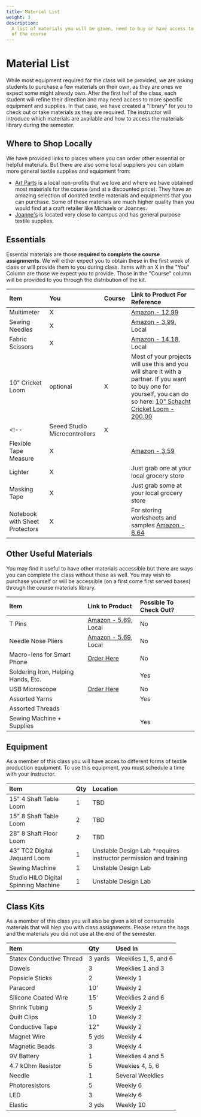 ```yaml
---
title: Material List
weight: 3
description: 
  A list of materials you will be given, need to buy or have access to as part
  of the course
---
```


# Material List

While most equipment required for the class will be provided, we are asking students to purchase a few materials on their own, as they are ones we expect some might already own. After the first half of the class, each student will refine their direction and may need access to more specific equipment and supplies. In that case, we have created a "library" for you to check out or take materials as they are required. The instructor will introduce which materials are available and how to access the materials library during the semester. 


<!-- ### How to Check Out from the Class Library

There is a locked cabinet on the first floor of ATLAS that will contain supplies that you welcome to take for the purposes of completing class projects \(no personal projects please\). We are using the honor system so please take only what you need, especially with materials that are limited in supply. Other items will need to be formally checked out \(and later returned\) from the instructor and we can coordinate those checkouts [**through this checkout form**](https://forms.gle/QtsD814CHaysVYbd7)**.**  -->

## Where to Shop Locally

We have provided links to places where you can order other essential or helpful materials. But there are also some local suppliers you can obtain more general textile supplies and equipment from: 

* [Art Parts](https://www.yelp.com/biz/art-parts-creative-reuse-center-boulder) is a local non-profits that we love and where we have obtained most materials for the course \(and at a discounted price\). They have an amazing selection of donated textile materials and equipments that you can purchase. Some of these materials are much higher quality than you would find at a craft retailer like Michaels or Joannes. 
* [Joanne's](https://stores.joann.com/co/boulder/) is located very close to campus and has general purpose textile supplies. 

## Essentials 

Essential materials are those **required to complete the course assignments**. We will either expect you to obtain these in the first week of class or will provide them to you during class. Items with an X in the "You" Column are those we expect you to provide. Those in the "Course" column will be provided to you through the distribution of the kit.  

| Item | You | Course | Link to Product For Reference |
| :--- | :--- | :--- | :--- |
| Multimeter | X |  | [Amazon - 12.99](https://www.amazon.com/AstroAI-Digital-Multimeter-Voltage-Tester/dp/B01ISAMUA6/ref=sr_1_1_sspa?dchild=1&keywords=Multimeter&qid=1597350720&sr=8-1-spons&psc=1&spLa=ZW5jcnlwdGVkUXVhbGlmaWVyPUE0Ukc3MkxFQjlHMDYmZW5jcnlwdGVkSWQ9QTAyNTIyMjgyOTNPQVZRUlFRMDEwJmVuY3J5cHRlZEFkSWQ9QTAwMzc3OTEzTTFNOU9XV0VYVjBEJndpZGdldE5hbWU9c3BfYXRmJmFjdGlvbj1jbGlja1JlZGlyZWN0JmRvTm90TG9nQ2xpY2s9dHJ1ZQ==) |
| Sewing Needles | X |  | [Amazon - 3.99](https://www.amazon.com/30-Count-Assorted-Threaders-Meiho-Lives/dp/B07D8LKP1P/ref=sr_1_1_sspa?dchild=1&keywords=Sewing+Needles&qid=1597350770&sr=8-1-spons&psc=1&spLa=ZW5jcnlwdGVkUXVhbGlmaWVyPUEzMklUV01VR0paQzBaJmVuY3J5cHRlZElkPUEwNTg5NzkzMUdYSklFTjY5VkU2TiZlbmNyeXB0ZWRBZElkPUEwODg1MTI2MkY4NjhMV0dQREQ5NSZ3aWRnZXROYW1lPXNwX2F0ZiZhY3Rpb249Y2xpY2tSZWRpcmVjdCZkb05vdExvZ0NsaWNrPXRydWU=),  Local |
| Fabric Scissors | X |  | [Amazon - 14.18](https://www.amazon.com/Fiskars-01-005437-Heritage-Seamstress-Scissors/dp/B003YKZ59Y/ref=sr_1_17?dchild=1&qid=1597351894&refinements=p_n_feature_keywords_browse-bin%3A3375237011&s=arts-crafts&sr=1-17),  Local |
| 10" Cricket Loom  | optional | X | Most of your projects will use this and you will share it with a partner. If you  want to buy one for yourself, you can do so here: [10" Schacht Cricket Loom - 200.00](https://www.amazon.com/Schacht-SCH-10-Cricket-Loom-10/dp/B00D31TE00?th=1)  |
<!-- | Seeed Studio Microcontrollers  | X |  | [Amazon - 10.00](https://www.amazon.com/Microcontroller-Dual-Core-MicroPython-CircuitPython-Interfaces/dp/B09NNVNW7M/ref=sr_1_1_sspa?crid=3M49SJ7F802ES&keywords=seeed+studio+arduino&qid=1691103869&sprefix=seeed+studio+arduino%2Caps%2C86&sr=8-1-spons&sp_csd=d2lkZ2V0TmFtZT1zcF9hdGY&psc=1) | -->
| Flexible Tape Measure  | X |  |[Amazon - 3.59](https://www.amazon.com/Measure-Flexible-Measurement-Centimetre-60-inch%EF%BC%88White%EF%BC%89/dp/B07MT89MCW/ref=sxts_b2b_sx_fused_v3_desktop_ref-tab-0?content-id=amzn1.sym.97762c05-7545-47e0-ae5c-1110ba2791f0%3Aamzn1.sym.97762c05-7545-47e0-ae5c-1110ba2791f0&crid=IXNX2KWREKZC&cv_ct_cx=tape+measure&keywords=tape+measure&pd_rd_i=B07MT89MCW&pd_rd_r=889dcdb1-7582-441a-844a-0159c664838e&pd_rd_w=rqm6D&pd_rd_wg=NcVBQ&pf_rd_p=97762c05-7545-47e0-ae5c-1110ba2791f0&pf_rd_r=B9D4QSYQ72QP7MTR67HS&qid=1691104215&sbo=RZvfv%2F%2FHxDF%2BO5021pAnSA%3D%3D&sprefix=tape+measure%2Caps%2C91&sr=1-8-965fba24-1eed-4536-936e-b447f98a83bc)|
| Lighter  | X |  |Just grab one at your local grocery store |
| Masking Tape  | X |  |Just grab some at your local grocery store |
| Notebook with Sheet Protectors| X | | For storing worksheets and samples [Amazon - 6.64](https://www.amazon.com/Dunwell-Binder-Plastic-Sleeves-Presentation/dp/B0893XYRST/ref=sr_1_37?crid=1WKXCBZPOUAI6&keywords=notebook%2Bwith%2Bsheet%2Bprotectors&qid=1691104371&sprefix=notebook%2Bwith%2Bsheet%2Bprotectors%2Caps%2C89&sr=8-37&th=1)


## Other Useful Materials 

You may find it useful to have other materials accessible but there are ways you can complete the class without these as well.  You may wish to purchase yourself or will be accessible \(on a first come first served bases\) through the course materials library. 

| Item | Link to Product | Possible To Check Out? |
| :--- | :--- | :--- |
| T Pins | [Amazon - 5.69](https://www.amazon.com/Stainless-Needles-Blocking-Knitting-Modelling/dp/B09MFP1SS7/ref=sr_1_1_sspa?crid=2GVP2YS3JYHV&keywords=amazon+t+pins&qid=1691104081&sprefix=amazon+t+pins%2Caps%2C93&sr=8-1-spons&sp_csd=d2lkZ2V0TmFtZT1zcF9hdGY&psc=1),  Local | No |
| Needle Nose Pliers | [Amazon - 5.69](https://www.amazon.com/Stainless-Needles-Blocking-Knitting-Modelling/dp/B09MFP1SS7/ref=sr_1_1_sspa?crid=2GVP2YS3JYHV&keywords=amazon+t+pins&qid=1691104081&sprefix=amazon+t+pins%2Caps%2C93&sr=8-1-spons&sp_csd=d2lkZ2V0TmFtZT1zcF9hdGY&psc=1),  Local | No |
| Macro-lens for Smart Phone | [Order Here](https://www.amazon.com/Xenvo-iPhone-Camera-Lens-Clip/dp/B01A6D2JVI/ref=sr_1_1_sspa?crid=1BBQ02GFOFLZZ&dchild=1&keywords=iphone+macro+lens&qid=1598280446&sprefix=iphone+macro%2Caps%2C203&sr=8-1-spons&psc=1&spLa=ZW5jcnlwdGVkUXVhbGlmaWVyPUFUTkZJMEQxTFg4WEwmZW5jcnlwdGVkSWQ9QTAwODg2NTMzQTYxVzdOSjQ5Mk1IJmVuY3J5cHRlZEFkSWQ9QTA0NzU3MTJTSjIxU05XVjZXTkgmd2lkZ2V0TmFtZT1zcF9hdGYmYWN0aW9uPWNsaWNrUmVkaXJlY3QmZG9Ob3RMb2dDbGljaz10cnVl) | No |
| Soldering Iron, Helping Hands, Etc. |  | Yes |
| USB Microscope | [Order Here](https://www.amazon.com/gp/product/B07BGT88QL/ref=crt_ewc_img_dp_3?ie=UTF8&psc=1&smid=AJ8JSI89WYKI) | No |
| Assorted Yarns |  | Yes |
| Assorted Threads |  |  |
| Sewing Machine + Supplies |  | Yes |

## Equipment
As a member of this class you will have acces to different forms of textile production equipment. To use this equipment, you must schedule a time with your instructor. 

| Item | Qty | Location |
| :--- | :--- | :--- | 
| 15" 4 Shaft Table Loom | 1 | TBD
| 15" 8 Shaft Table Loom | 2 | TBD
| 28" 8 Shaft Floor Loom | 2 | TBD
| 43" TC2 Digital Jaquard Loom | 1 | Unstable Design Lab *requires instructor permission and training
| Sewing Machine | 1 | Unstable Design Lab
| Studio HILO Digital Spinning Machine | 1 | Unstable Design Lab


## Class Kits
As a member of this class you will also be given a kit of consumable materials that will hlep you with class assignments. Please return the bags and the materials you did not use at the end of the semester. 

| Item | Qty  | Used In
| :--- | :--- | :-- |
| Statex Conductive Thread | 3 yards  | Weeklies 1, 5, and 6
| Dowels | 3 | Weeklies 1 and 3
| Popsicle Sticks | 2 | Weekly 1
| Paracord | 10' | Weekly 2
| Silicone Coated Wire | 15' | Weeklies 2 and 6
| Shrink Tubing | 5 | Weekly 2
| Quilt Clips | 10 | Weekly 2
| Conductive Tape | 12" | Weekly 2
| Magnet Wire | 5 yds | Weekly 4
| Magnetic Beads | 3 | Weekly 4
| 9V Battery | 1 | Weeklies 4 and 5
| 4.7 kOhm Resistor | 5 | Weekies 4, 5, 6
| Needle | 1 | Several Weeklies
| Photoresistors | 5 | Weekly 6
| LED | 3 | Weekly 6
| Elastic | 3 yds | Weekly 10





<!-- ## Materials and Equipment Available for Check Out

you may find it useful to have other materials accessible. These are products you may wish to purchase yourself or will be accessible \(on a first come first served bases\) through the course materials library. If you would like to get a better sense of the material and quantity, you can see all of the materials [in this shared photo library](https://photos.app.goo.gl/vKVDvacFFzdoT92RA). Amounts are difficult to specify exactly: 

* **Limited** means that not every student will be able to use the material, so it should be saved for projects that absolutely need it or taken in very small supplies; 
* **Enough** means that we probably have enough for everyone to have a bit, or for a few students to have a lot; 
* **Plenty** means everyone should be able to have some and that we should have more than we need for the semester. 

| Item | Amount? | Location | Loaned To |
| :--- | :--- | :--- | :--- |
| Assorted Non-Conductive Yarns |  Plenty | Cabinet |
| Tapestry needles | Limited | Cabinet |  |
| Needle Felting Needles | Limited | Cabinet |  |
| Shoddy | Enough | Cabinet |  |
| Alpaca Silk Roving \(shades of brown\) | Enough | Cabinet |  |
| Rayon Roving \(forest green\) | Enough | Cabinet |  |
| Churro Wool Roving \(bleached white\) | Enough | Cabinet |  |
| Flax/Linen Roving \(natural\) | Enough | Cabinet |  |
| Estonian Wool Roving \(shades of green\) | Enough | Cabinet |  |
| Stainless Steel Roving | Limited | Check Out |  |
| Merinox \(Merino/Silver\) Roving | Limited | Check Out |  |
| Metal Eye Hooks | Limited | Cabinet |  |
| Metal Snaps | Limited | Cabinet |  |
| Beads | Plenty | Cabinet |  |
| Knitting Needles, Size 2 | 2 | Check Out |  |
| Knitting Needles, Size 3 | 2 | Check Out |  |
| Knitting Needles, Size 4 | 2 | Check Out |  |
| Knitting Needles, Size 5 | 1 | Check Out |  |
| Knitting Needles, Size 7 | 1 | Check Out |  |
| Knitting Needles, Size 8 | 2 | Check Out |  |
| Knitting Needles, Size 11 | 1 | Check Out |  |
| Knitting Needles, Size 13 | 1 | Check Out |  |
| Knitting Needles, Size 19 | 1 | Check Out |  |
| Knitting Needles, Size 35 | 1 | Check Out |  |
| Circular Knitting Needles, Size 3 | 1 | Check Out |  |
| Circular Knitting Needles, Size 6 | 1 | Check Out |  |
| Circular Knitting Needles, Size 9 | 1 | Check Out |  |
| 12"  Tapestry Loom | 1 | Check Out |  |
| 10" Rigid Heddle Loom | 1 | Check Out |  |
| Kumihimo Disk | 3 | Cabinet |  |
| Fringe Twister \(4-ply twister\) | 1 | Check Out |  |
| Elastic, Fine \(deep blue\) | Limited | Cabinet |  |
| Acrylic Hollow Knitted Yarn \(Gold\) | Enough | Cabinet |  |
| Copper Conductive Thread \(Karl Grimm\) | Enough | Cabinet |  |
| Silver Conductive Thread \(Karl Grimm\) | Enough | Cabinet |  |
| V-Technical Textiles Resistive Thread | Enough | Cabinet |  |
| Silver Spun Conductive Yarn | Limited | Check Out |  |
| 10/2 Cotton \(white\) | Plenty | Cabinet |  |
| Mystery Nylon Yarn \(gold, thick\) | Plenty | Cabinet |  |
| Mystery Nylon Yarn \(green, thick\) | Plenty | Cabinet |  |
| 5/2? Wool \(cream\) | Plenty | Cabinet |  |
| 5/2? Wool \(grey, coarse\) | Plenty | Cabinet |  |
| 10/2? Wool \(moss\) | Plenty | Cabinet |  |
| 5/1? Raw Silk \(natural\) | Plenty | Cabinet |  |
| 15/2 Acrylic \(gem yellow!\) | Plenty | Cabinet |  |
| 15/2? Acrylic \(tan with flecks of clear\) | Plenty | Cabinet |  |
| Jute \(tan\) | Enough | Cabinet |  |
| 10/2 Cotton \(white\) | Plenty | Cabinet |  |
| 10/2 Cotton \(black\) | Enough | Cabinet |  |
| 10/2 Cotton \(pink\) | Enough | Cabinet |  |
| 10/2 Cotton \(emerald\) | Enough | Cabinet |  |
| 10/2 Cotton \(rich blue\) | Enough | Cabinet |  |
| Double Sided Fusible Interfacing | Plenty | Cabinet |  |
| Conductive Fabric Tape | Plenty | Cabinet |  |
| Embroidery Hoop, 5in/13cm | 1 | Check Out |  |
| Embroidery Hoop, 7in/17cm | 1 | Check Out |  |
| Embroidery Hoops, 7.9in/20cm | 1 | Check Out |  |
| Embroidery Hoops, 9in/23cm | 1 | Check Out |  |
| Embroidery Hoops, 10.2in/26cm | 1 | Check Out |  |
| Arduino Pro-Mini's 3.3V | 4 | Check Out |  |
| 30 AWG Silicon Covered Stranded Wire | Enough | Cabinet |  |
| Soldering Iron | 1 | Check Out |  |
| Helping Hands | 1 | Check Out |  |
| Fume Extractor | 1 | Check Out |  |
| Multimeter \(for emergencies\) | 2 | Check Out |  |
| E-Spinner Nano | 4 | Check Out |  | -->

